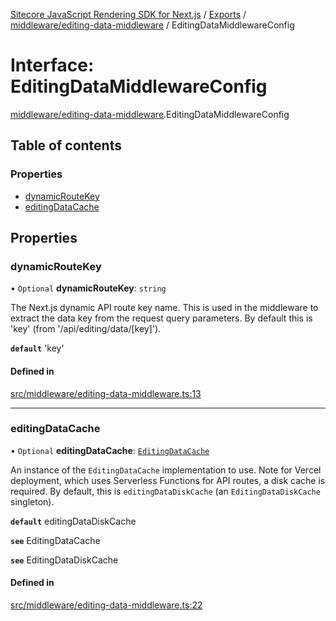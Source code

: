 [Sitecore JavaScript Rendering SDK for Next.js](../README.md) / [Exports](../modules.md) / [middleware/editing-data-middleware](../modules/middleware_editing_data_middleware.md) / EditingDataMiddlewareConfig

# Interface: EditingDataMiddlewareConfig

[middleware/editing-data-middleware](../modules/middleware_editing_data_middleware.md).EditingDataMiddlewareConfig

## Table of contents

### Properties

- [dynamicRouteKey](middleware_editing_data_middleware.EditingDataMiddlewareConfig.md#dynamicroutekey)
- [editingDataCache](middleware_editing_data_middleware.EditingDataMiddlewareConfig.md#editingdatacache)

## Properties

### dynamicRouteKey

• `Optional` **dynamicRouteKey**: `string`

The Next.js dynamic API route key name. This is used in the middleware to extract the data
key from the request query parameters. By default this is 'key' (from '/api/editing/data/[key]').

**`default`** 'key'

#### Defined in

[src/middleware/editing-data-middleware.ts:13](https://github.com/Sitecore/jss/blob/e49fd4cc/packages/sitecore-jss-nextjs/src/middleware/editing-data-middleware.ts#L13)

___

### editingDataCache

• `Optional` **editingDataCache**: [`EditingDataCache`](middleware_editing_data_cache.EditingDataCache.md)

An instance of the `EditingDataCache` implementation to use.
Note for Vercel deployment, which uses Serverless Functions for API routes, a disk cache is required.
By default, this is `editingDataDiskCache` (an `EditingDataDiskCache` singleton).

**`default`** editingDataDiskCache

**`see`** EditingDataCache

**`see`** EditingDataDiskCache

#### Defined in

[src/middleware/editing-data-middleware.ts:22](https://github.com/Sitecore/jss/blob/e49fd4cc/packages/sitecore-jss-nextjs/src/middleware/editing-data-middleware.ts#L22)
